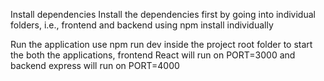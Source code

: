 Install dependencies
Install the dependencies first by going into individual folders, i.e., frontend and backend using npm install individually

Run the application
use npm run dev inside the project root folder to start the both the applications, frontend React will run on PORT=3000 and backend express will run on PORT=4000